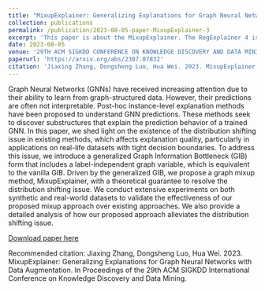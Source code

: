 ```yaml
---
title: "MixupExplainer: Generalizing Explanations for Graph Neural Networks with Data Augmentation"
collection: publications
permalink: /publication/2023-08-05-paper-MixupExplainer-3
excerpt: 'This paper is about the MixupExplainer. The RegExplainer 4 is the following work.'
date: 2023-08-05
venue: '29TH ACM SIGKDD CONFERENCE ON KNOWLEDGE DISCOVERY AND DATA MINING'
paperurl: 'https://arxiv.org/abs/2307.07832'
citation: 'Jiaxing Zhang, Dongsheng Luo, Hua Wei. 2023. MixupExplainer: Generalizing Explanations for Graph Neural Networks with Data Augmentation. In Proceedings of the 29th ACM SIGKDD International Conference on Knowledge Discovery and Data Mining.'
---
```


Graph Neural Networks (GNNs) have received increasing attention due to their ability to learn from graph-structured data. 
However, their predictions are often not interpretable. Post-hoc instance-level explanation methods have been proposed 
to understand GNN predictions. These methods seek to discover substructures that explain the prediction behavior of a 
trained GNN. In this paper, we shed light on the existence of the distribution shifting issue in existing methods, which
affects explanation quality, particularly in applications on real-life datasets with tight decision boundaries. 
To address this issue, we introduce a generalized Graph Information Bottleneck (GIB) form that includes a label-independent 
graph variable, which is equivalent to the vanilla GIB. Driven by the generalized GIB, we propose a graph mixup method, 
MixupExplainer, with a theoretical guarantee to resolve the distribution shifting issue. We conduct extensive experiments 
on both synthetic and real-world datasets to validate the effectiveness of our proposed mixup approach over existing 
approaches. We also provide a detailed analysis of how our proposed approach alleviates the distribution shifting issue.

[Download paper here](https://arxiv.org/abs/2307.07832)

Recommended citation: Jiaxing Zhang, Dongsheng Luo, Hua Wei. 2023. MixupExplainer: Generalizing Explanations for Graph Neural Networks with Data Augmentation. In Proceedings of the 29th ACM SIGKDD International Conference on Knowledge Discovery and Data Mining.